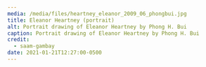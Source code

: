 ```yaml
---
media: /media/files/heartney_eleanor_2009_06_phongbui.jpg
title: Eleanor Heartney (portrait)
alt: Portrait drawing of Eleanor Heartney by Phong H. Bui
caption: Portrait drawing of Eleanor Heartney by Phong H. Bui
credit:
  - saam-gambay
date: 2021-01-21T12:27:00-0500
---
```

